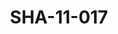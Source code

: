 ---
pid: SHA-11-017
title: SHA-11-017
language: ar
collection: شرحبيل احمد
original_label: 
rights: شرحبيل احمد
location_of_original: شرحبيل احمد
photographer_or_studio: 
scanned_from: photograph 10 by 14.7
_date: '1966'
location: اثيوبيا، اديس ابابا
description: استقبال هرامبي في المطار مع الاسد
additional_notes: 
permission_display: 'yes'
on_server: 'no'
on_website: 'no'
permalink: "/archive/ar/sha-11-017.html"
layout: photo-page
---